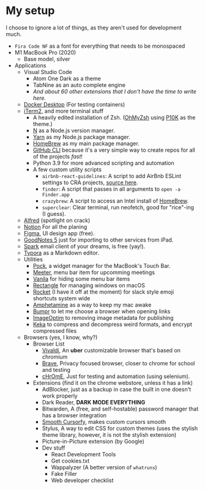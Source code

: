 # My setup

I choose to ignore a lot of things, as they aren't used for development much. 

- `Fira Code NF` as a font for everything that needs to be monospaced
- M1 MacBook Pro (2020)
  - Base model, silver
- Applications
  - Visual Studio Code
    - Atom One Dark as a theme
    - TabNine as an auto complete engine
    - _And about 60 other extensions that I don't have the time to write here._
  - [Docker Desktop](https://www.docker.com/products/docker-desktop) (For testing containers)
  - [iTerm2](https://iterm2.com), and more terminal stuff
    - A heavily edited installation of Zsh. ([OhMyZsh](https://ohmyz.sh) using [P10K](https://github.com/romkatv/powerlevel10k) as the theme.)
    - [N](https://www.npmjs.com/package/n) as a Node.js version manager.
    - [Yarn](https://yarnpkg.com) as my Node.js package manager.
    - [HomeBrew](https://brew.sh) as my main package manager.
    - [GitHub CLI](https://cli.github.com) because it's a very simple way to create repos for all of the projects _fast_!
    - Python 3.9 for more advanced scripting and automation
    - A few custom utility scripts
      - `airbnb-react-guidelines`: A script to add AirBnb ESLint settings to CRA projects, [source here](https://gist.github.com/03936d30e0a70627170f9fef5f3dcd49).
      - `finder`: A script that passes in all arguments to `open -a Finder.app`
      - `crazybrew`: A script to access an Intel install of [HomeBrew](https://brew.sh).
      - `superclear`: Clear terminal, run neofetch, good for "rice"-ing (I guess).
  - [Alfred](https://www.alfredapp.com) (spotlight on crack)
  - [Notion](https://notion.so) For all the planing
  - [Figma](https://figma.com), UI design app (free).
  - [GoodNotes 5](https://www.goodnotes.com) just for importing to other services from iPad.
  - [Spark](https://sparkmailapp.com) email client of your dreams, is free (yay!).
  - [Typora](https://.typora.io) as a Markdown editor.
  - Utilities
  	- [Pock](https://pock.app), a widget manager for the MacBook's Touch Bar.
  	- [Meeter](https://trymeeter.com), menu bar item for upcomming meetings
  	- [Vanila](https://matthewpalmer.net/vanilla/) for hiding some menu bar items
  	- [Rectangle](https://rectangleapp.com) for managing windows on macOS
  	- [Rocket](https://matthewpalmer.net/rocket/) (I have it off at the moment) for slack style emoji shortcuts system wide
  	- [Amphetamine](https://apps.apple.com/us/app/amphetamine) as a way to keep my mac awake
  	- [Bumpr](https://getbumpr.com) to let me choose a browser when opening links
  	- [ImageOptim](https://imageoptim.com) to removing image metadata for publishing
  	- [Keka](https://keka.io) to compress and decompress weird formats, and encrypt compressed files
  - Browsers (yes, I know, why?)
    - Browser List
      - [Vivaldi](https://vivaldi.com), An **uber** customizable browser that's based on chromium
      - [Brave](https://brave.com), Privacy focused browser, closer to chrome for school and testing
      - [cHrOmE](https://chrome.google.com), Just for testing and automation (using selenium).
    - Extensions (find it on the chrome webstore, unless it has a link)
      - AdBlocker, just as a backup in case the built in one doesn't work properly
      - Dark Reader, **DARK MODE EVERYTHING**
      - Bitwarden, A (free, and self-hostable) password manager that has a browser integration
      - [Smooth Cursorfy](https://github.com/ewen-lbh/smooth-cursorify), makes custom cursors smooth
      - Stylus, A way to edit CSS for custom themes (uses the stylish theme library, however, it is not the stylish extension)
      - Picture-in-Picture extension (by Google)
      - Dev stuff
        - React Development Tools
        - Get cookies.txt
        - Wappalyzer (A better version of `whatruns`)
        - Fake Filler
        - Web developer checklist